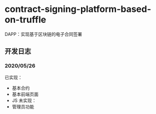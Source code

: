 # contract-signing-platform-based-on-truffle
DAPP：实现基于区块链的电子合同签署
## 开发日志
### 2020/05/26
已实现：
* 基本合约
* 基本前端页面
* JS
未实现：
* 管理员功能
